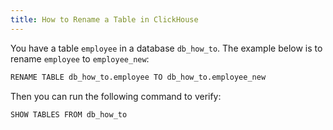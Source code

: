 ```yaml
---
title: How to Rename a Table in ClickHouse
---
```


You have a table `employee` in a database `db_how_to`. The example below is to rename `employee` to `employee_new`:

```bash
RENAME TABLE db_how_to.employee TO db_how_to.employee_new
```
Then you can run the following command to verify:

```bash
SHOW TABLES FROM db_how_to
```